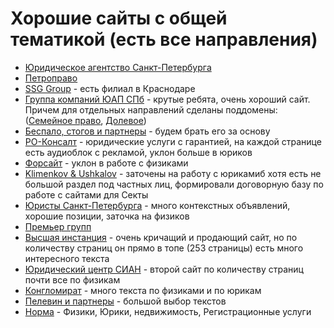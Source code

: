 # Хорошие сайты с общей тематикой (есть все направления)

-   [Юридическое агентство Санкт-Петербурга](https://la-advokat.ru/)
-   [Петроправо](https://xn--80aeh0bcbcgcq.xn--p1ai/)
-   [SSG Group](http://ssggroup.ru) - есть филиал в Краснодаре
-   [Группа компаний ЮАП СПб](https://pravo.legal/) - крутые ребята, очень хороший сайт. Причем
    для отдельных направлений сделаны поддомены: ([Семейное право](https://family.pravo.legal/),
    [Долевое](https://dolevka.uap-group.spb.ru/))
-   [Беспало, стогов и партнеры](https://bp-pravo.ru) - будем брать его за основу
-   [РО-Консалт](https://roconsult.ru) - юридические услуги с гарантией, на каждой странице есть
    аудиоблок с рекламой, уклон больше в юриков
-   [Форсайт](https://forsite-spb.ru) - уклон в работе с физиками
-   [Klimenkov & Ushkalov](https://kulaw.ru) - заточены на работу с юрикамиб хотя есть не
    большой раздел под частных лиц, формировали договорную базу по
    работе с сайтами для Секты
-   [Юристы Санкт-Петербурга](https://juristi-spb.ru) - много контекстных объявлений, хорошие
    позиции, заточка на физиков
-   [Премьер групп](https://premier-law.ru)
-   [Высшая инстанция](https://xn----7sbbf6ab7ab4ael4cr4b1dj.xn--p1ai) - очень кричащий и продающий сайт, но по количеству
    страниц он прямо в топе (253 страницы) есть много интересного текста
-   [Юридический центр СИАН](https://urist-sian.ru) - второй сайт по количеству страниц почти все
    по физикам
-   [Конгломират](https://uk-konglomerat.ru) - много текста по физиками и по юрикам
-   [Пелевин и партнеры](https://ak-pelevin.ru) - большой выбор текстов
-   [Норма](https://www.norma-lawyers.ru/) - Физики, Юрики, недвижимость, Регистрационные услуги
